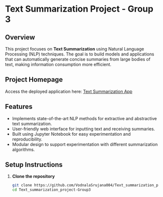 # Text Summarization Project - Group 3

## Overview

This project focuses on **Text Summarization** using Natural Language Processing (NLP) techniques. The goal is to build models and applications that can automatically generate concise summaries from large bodies of text, making information consumption more efficient.

## Project Homepage

Access the deployed application here: [Text Summarization App](https://prabhjotschugh-text-summarization.onrender.com/)

## Features

- Implements state-of-the-art NLP methods for extractive and abstractive text summarization.
- User-friendly web interface for inputting text and receiving summaries.
- Built using Jupyter Notebook for easy experimentation and reproducibility.
- Modular design to support experimentation with different summarization algorithms.

## Setup Instructions

1. **Clone the repository**
   ```bash
   git clone https://github.com/VodnalaSrujana004/Text_summarization_project-Group3.git
   cd Text_summarization_project-Group3

